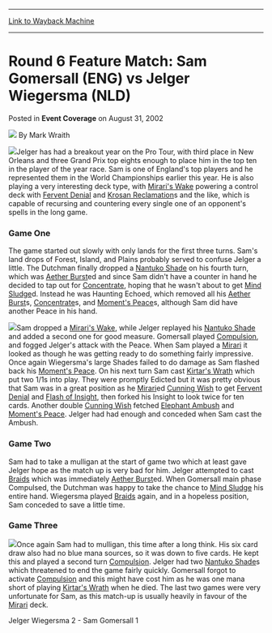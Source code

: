 
---
[Link to Wayback Machine](https://web.archive.org/web/20171031080942/https://magic.wizards.com/en/articles/archive/event-coverage/round-6-feature-match-sam-gomersall-eng-vs-jelger-wiegersma-nld-2002)

[_metadata_:author]:- "Mark Wraith"
[_metadata_:description]:- "Jelger has had a breakout year on the Pro Tour, with third place in New Orleans and three Grand Prix top eights enough to place him in the top ten in the player of the year race. Sam is one of England's top players and he represented them in the World Championships earlier this year."
[_metadata_:generator]:- "Drupal 7 (http://drupal.org)"
[_metadata_:node]:- "778061"
[_metadata_:publish_date]:- "2002-08-31"
[_metadata_:source]:- "div-main-content"
[_metadata_:title]:- "Round 6 Feature Match: Sam Gomersall (ENG) vs Jelger Wiegersma (NLD)"
[_metadata_:wayback_capture_timestamp]:- "2017-10-31 08:09:42"
[_metadata_:wayback_raw_url]:- "https://web.archive.org/web/20171031080942id_/https://magic.wizards.com/en/articles/archive/event-coverage/round-6-feature-match-sam-gomersall-eng-vs-jelger-wiegersma-nld-2002"
[_metadata_:wayback_url]:- "https://magic.wizards.com/en/articles/archive/event-coverage/round-6-feature-match-sam-gomersall-eng-vs-jelger-wiegersma-nld-2002"
---


Round 6 Feature Match: Sam Gomersall (ENG) vs Jelger Wiegersma (NLD)
====================================================================



 Posted in **Event Coverage**
 on August 31, 2002 






![](https://media.magic.wizards.com/styles/auth_small/public/generic-avatar-150_92.png)
By Mark Wraith











![](https://media.magic.wizards.com/image_legacy_migration/sideboard/images/gplon02/963.jpg)Jelger has had a breakout year on the Pro Tour, with third place in New Orleans and three Grand Prix top eights enough to place him in the top ten in the player of the year race. Sam is one of England's top players and he represented them in the World Championships earlier this year. He is also playing a very interesting deck type, with [Mirari's Wake](http://gatherer.wizards.com/Pages/Card/Details.aspx?name=Mirari%27s+Wake) powering a control deck with [Fervent Denial](http://gatherer.wizards.com/Pages/Card/Details.aspx?name=Fervent+Denial) and [Krosan Reclamation](http://gatherer.wizards.com/Pages/Card/Details.aspx?name=Krosan+Reclamation)s and the like, which is capable of recursing and countering every single one of an opponent's spells in the long game.

### Game One

The game started out slowly with only lands for the first three turns. Sam's land drops of Forest, Island, and Plains probably served to confuse Jelger a little. The Dutchman finally dropped a [Nantuko Shade](http://gatherer.wizards.com/Pages/Card/Details.aspx?name=Nantuko+Shade) on his fourth turn, which was [Aether Burst](http://gatherer.wizards.com/Pages/Card/Details.aspx?name=Aether+Burst)ed and since Sam didn't have a counter in hand he decided to tap out for [Concentrate](http://gatherer.wizards.com/Pages/Card/Details.aspx?name=Concentrate), hoping that he wasn't about to get [Mind Sludge](http://gatherer.wizards.com/Pages/Card/Details.aspx?name=Mind+Sludge)d. Instead he was Haunting Echoed, which removed all his [Aether Burst](http://gatherer.wizards.com/Pages/Card/Details.aspx?name=Aether+Burst)s, [Concentrate](http://gatherer.wizards.com/Pages/Card/Details.aspx?name=Concentrate)s, and [Moment's Peace](http://gatherer.wizards.com/Pages/Card/Details.aspx?name=Moment%27s+Peace)s, although Sam did have another Peace in his hand.

![](https://media.magic.wizards.com/image_legacy_migration/sideboard/images/gplon02/962.jpg)Sam dropped a [Mirari's Wake](http://gatherer.wizards.com/Pages/Card/Details.aspx?name=Mirari%27s+Wake), while Jelger replayed his [Nantuko Shade](http://gatherer.wizards.com/Pages/Card/Details.aspx?name=Nantuko+Shade) and added a second one for good measure. Gomersall played [Compulsion](http://gatherer.wizards.com/Pages/Card/Details.aspx?name=Compulsion), and fogged Jelger's attack with the Peace. When Sam played a [Mirari](http://gatherer.wizards.com/Pages/Card/Details.aspx?name=Mirari) it looked as though he was getting ready to do something fairly impressive. Once again Wiegersma's large Shades failed to do damage as Sam flashed back his [Moment's Peace](http://gatherer.wizards.com/Pages/Card/Details.aspx?name=Moment%27s+Peace). On his next turn Sam cast [Kirtar's Wrath](http://gatherer.wizards.com/Pages/Card/Details.aspx?name=Kirtar%27s+Wrath) which put two 1/1s into play. They were promptly Edicted but it was pretty obvious that Sam was in a great position as he [Mirari](http://gatherer.wizards.com/Pages/Card/Details.aspx?name=Mirari)ed [Cunning Wish](http://gatherer.wizards.com/Pages/Card/Details.aspx?name=Cunning+Wish) to get [Fervent Denial](http://gatherer.wizards.com/Pages/Card/Details.aspx?name=Fervent+Denial) and [Flash of Insight](http://gatherer.wizards.com/Pages/Card/Details.aspx?name=Flash+of+Insight), then forked his Insight to look twice for ten cards. Another double [Cunning Wish](http://gatherer.wizards.com/Pages/Card/Details.aspx?name=Cunning+Wish) fetched [Elephant Ambush](http://gatherer.wizards.com/Pages/Card/Details.aspx?name=Elephant+Ambush) and [Moment's Peace](http://gatherer.wizards.com/Pages/Card/Details.aspx?name=Moment%27s+Peace). Jelger had had enough and conceded when Sam cast the Ambush.

### Game Two

Sam had to take a mulligan at the start of game two which at least gave Jelger hope as the match up is very bad for him. Jelger attempted to cast [Braids](http://gatherer.wizards.com/Pages/Card/Details.aspx?name=Braids) which was immediately [Aether Burst](http://gatherer.wizards.com/Pages/Card/Details.aspx?name=Aether+Burst)ed. When Gomersall main phase Compulsed, the Dutchman was happy to take the chance to [Mind Sludge](http://gatherer.wizards.com/Pages/Card/Details.aspx?name=Mind+Sludge) his entire hand. Wiegersma played [Braids](http://gatherer.wizards.com/Pages/Card/Details.aspx?name=Braids) again, and in a hopeless position, Sam conceded to save a little time.

### Game Three

![](https://media.magic.wizards.com/image_legacy_migration/sideboard/images/gplon02/961.jpg)Once again Sam had to mulligan, this time after a long think. His six card draw also had no blue mana sources, so it was down to five cards. He kept this and played a second turn [Compulsion](http://gatherer.wizards.com/Pages/Card/Details.aspx?name=Compulsion). Jelger had two [Nantuko Shade](http://gatherer.wizards.com/Pages/Card/Details.aspx?name=Nantuko+Shade)s which threatened to end the game fairly quickly. Gomersall forgot to activate [Compulsion](http://gatherer.wizards.com/Pages/Card/Details.aspx?name=Compulsion) and this might have cost him as he was one mana short of playing [Kirtar's Wrath](http://gatherer.wizards.com/Pages/Card/Details.aspx?name=Kirtar%27s+Wrath) when he died. The last two games were very unfortunate for Sam, as this match-up is usually heavily in favour of the [Mirari](http://gatherer.wizards.com/Pages/Card/Details.aspx?name=Mirari) deck.

Jelger Wiegersma 2 - Sam Gomersall 1







